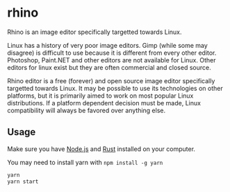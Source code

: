 # rhino

Rhino is an image editor specifically targetted towards Linux.

Linux has a history of very poor image editors. Gimp (while some may disagree)
is difficult to use because it is different from every other editor. Photoshop,
Paint.NET and other editors are not available for Linux. Other editors for linux
exist but they are often commercial and closed source.

Rhino editor is a free (forever) and open source image editor specifically
targetted towards Linux. It may be possible to use its technologies on other
platforms, but it is primarily aimed to work on most popular Linux
distributions. If a platform dependent decision must be made, Linux
compatibility will always be favored over anything else.

## Usage

Make sure you have [Node.js](https://nodejs.org/en/) and
[Rust](https://www.rust-lang.org/) installed on your computer.

You may need to install yarn with `npm install -g yarn`

```bash
yarn
yarn start
```
